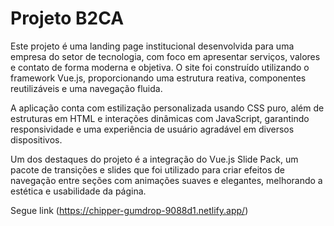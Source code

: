 # Projeto B2CA

Este projeto é uma landing page institucional desenvolvida para uma empresa do setor de tecnologia, com foco em apresentar serviços, valores e contato de forma moderna e objetiva. O site foi construído utilizando o framework Vue.js, proporcionando uma estrutura reativa, componentes reutilizáveis e uma navegação fluida.

A aplicação conta com estilização personalizada usando CSS puro, além de estruturas em HTML e interações dinâmicas com JavaScript, garantindo responsividade e uma experiência de usuário agradável em diversos dispositivos.

Um dos destaques do projeto é a integração do Vue.js Slide Pack, um pacote de transições e slides que foi utilizado para criar efeitos de navegação entre seções com animações suaves e elegantes, melhorando a estética e usabilidade da página.

Segue link (https://chipper-gumdrop-9088d1.netlify.app/)
